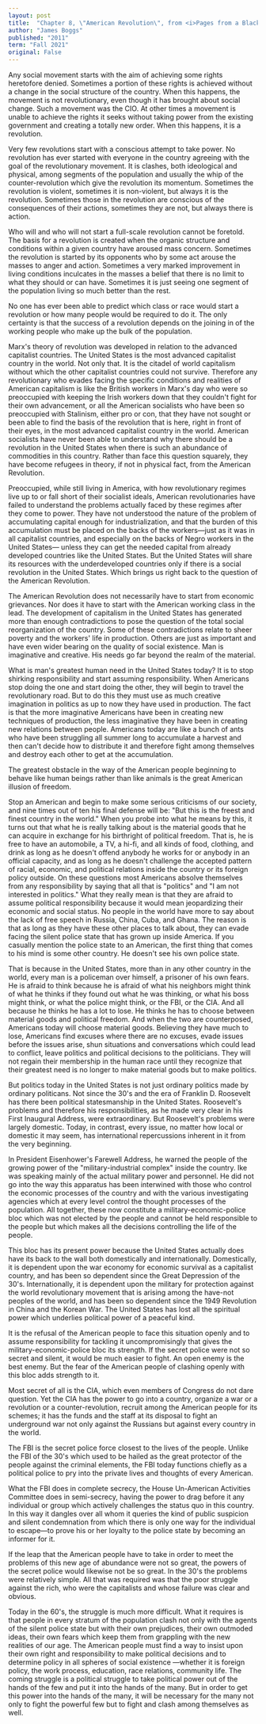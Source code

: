 ```yaml
---
layout: post
title:  "Chapter 8, \"American Revolution\", from <i>Pages from a Black Radical's Notebook</i>"
author: "James Boggs"
published: "2011"
term: "Fall 2021"
original: False
---
```


Any social movement starts with the aim of achieving some rights heretofore denied. Sometimes a portion of these rights is achieved without a change in the social structure of the country. When this happens, the movement is not revolutionary, even though it has brought about social change. Such a movement was the CIO. At other times a movement is unable to achieve the rights it seeks without taking power from the existing government and creating a totally new order. When this happens, it is a revolution.

Very few revolutions start with a conscious attempt to take power. No revolution has ever started with everyone in the country agreeing with the goal of the revolutionary movement. It is clashes, both ideological and physical, among segments of the population and usually the whip of the counter-revolution which give the revolution its momentum. Sometimes the revolution is violent, sometimes it is non-violent, but always it is the revolution. Sometimes those in the revolution are conscious of the consequences of their actions, sometimes they are not, but always there is action.

Who will and who will not start a full-scale revolution cannot be foretold. The basis for a revolution is created when the organic structure and conditions within a given country have aroused mass concern. Sometimes the revolution is started by its opponents who by some act arouse the masses to anger and action. Sometimes a very marked improvement in living conditions inculcates in the masses a belief that there is no limit to what they should or can have. Sometimes it is just seeing one segment of the population living so much better than the rest.

No one has ever been able to predict which class or race would start a revolution or how many people would be required to do it. The only certainty is that the success of a revolution depends on the joining in of the working people who make up the bulk of the population.

Marx&#39;s theory of revolution was developed in relation to the advanced capitalist countries. The United States is the most advanced capitalist country in the world. Not only that. It is the citadel of world capitalism without which the other capitalist countries could not survive. Therefore any revolutionary who evades facing the specific conditions and realities of American capitalism is like the British workers in Marx&#39;s day who were so preoccupied with keeping the Irish workers down that they couldn&#39;t fight for their own advancement, or all the American socialists who have been so preoccupied with Stalinism, either pro or con, that they have not sought or been able to find the basis of the revolution that is here, right in front of their eyes, in the most advanced capitalist country in the world. American socialists have never been able to understand why there should be a revolution in the United States when there is such an abundance of commodities in this country. Rather than face this question squarely, they have become refugees in theory, if not in physical fact, from the American Revolution.

Preoccupied, while still living in America, with how revolutionary regimes live up to or fall short of their socialist ideals, American revolutionaries have failed to understand the problems actually faced by these regimes after they come to power. They have not understood the nature of the problem of accumulating capital enough for industrialization, and that the burden of this accumulation must be placed on the backs of the workers—just as it was in all capitalist countries, and especially on the backs of Negro workers in the United States— unless they can get the needed capital from already developed countries like the United States. But the United States will share its resources with the underdeveloped countries only if there is a social revolution in the United States. Which brings us right back to the question of the American Revolution.

The American Revolution does not necessarily have to start from economic grievances. Nor does it have to start with the American working class in the lead. The development of capitalism in the United States has generated more than enough contradictions to pose the question of the total social reorganization of the country. Some of these contradictions relate to sheer poverty and the workers&#39; life in production. Others are just as important and have even wider bearing on the quality of social existence. Man is imaginative and creative. His needs go far beyond the realm of the material.

What is man&#39;s greatest human need in the United States today? It is to stop shirking responsibility and start assuming responsibility. When Americans stop doing the one and start doing the other, they will begin to travel the revolutionary road. But to do this they must use as much creative imagination in politics as up to now they have used in production. The fact is that the more imaginative Americans have been in creating new techniques of production, the less imaginative they have been in creating new relations between people. Americans today are like a bunch of ants who have been struggling all summer long to accumulate a harvest and then can&#39;t decide how to distribute it and therefore fight among themselves and destroy each other to get at the accumulation.

The greatest obstacle in the way of the American people beginning to behave like human beings rather than like animals is the great American illusion of freedom.

Stop an American and begin to make some serious criticisms of our society, and nine times out of ten his final defense will be: &quot;But this is the freest and finest country in the world.&quot; When you probe into what he means by this, it turns out that what he is really talking about is the material goods that he can acquire in exchange for his birthright of political freedom. That is, he is free to have an automobile, a TV, a hi-fi, and all kinds of food, clothing, and drink as long as he doesn&#39;t offend anybody he works for or anybody in an official capacity, and as long as he doesn&#39;t challenge the accepted pattern of racial, economic, and political relations inside the country or its foreign policy outside. On these questions most Americans absolve themselves from any responsibility by saying that all that is &quot;politics&quot; and &quot;I am not interested in politics.&quot; What they really mean is that they are afraid to assume political responsibility because it would mean jeopardizing their economic and social status. No people in the world have more to say about the lack of free speech in Russia, China, Cuba, and Ghana. The reason is that as long as they have these other places to talk about, they can evade facing the silent police state that has grown up inside America. If you casually mention the police state to an American, the first thing that comes to his mind is some other country. He doesn&#39;t see his own police state.

That is because in the United States, more than in any other country in the world, every man is a policeman over himself, a prisoner of his own fears. He is afraid to think because he is afraid of what his neighbors might think of what he thinks if they found out what he was thinking, or what his boss might think, or what the police might think, or the FBI, or the CIA. And all because he thinks he has a lot to lose. He thinks he has to choose between material goods and political freedom. And when the two are counterposed, Americans today will choose material goods. Believing they have much to lose, Americans find excuses where there are no excuses, evade issues before the issues arise, shun situations and conversations which could lead to conflict, leave politics and political decisions to the politicians. They will not regain their membership in the human race until they recognize that their greatest need is no longer to make material goods but to make politics.

But politics today in the United States is not just ordinary politics made by ordinary politicans. Not since the 30&#39;s and the era of Franklin D. Roosevelt has there been political statesmanship in the United States. Roosevelt&#39;s problems and therefore his responsibilities, as he made very clear in his First Inaugural Address, were extraordinary. But Roosevelt&#39;s problems were largely domestic. Today, in contrast, every issue, no matter how local or domestic it may seem, has international repercussions inherent in it from the very beginning.

In President Eisenhower&#39;s Farewell Address, he warned the people of the growing power of the &quot;military-industrial complex&quot; inside the country. Ike was speaking mainly of the actual military power and personnel. He did not go into the way this apparatus has been interwined with those who control the economic processes of the country and with the various investigating agencies which at every level control the thought processes of the population. All together, these now constitute a military-economic-police bloc which was not elected by the people and cannot be held responsible to the people but which makes all the decisions controlling the life of the people.

This bloc has its present power because the United States actually does have its back to the wall both domestically and internationally. Domestically, it is dependent upon the war economy for economic survival as a capitalist country, and has been so dependent since the Great Depression of the 30&#39;s. Internationally, it is dependent upon the military for protection against the world revolutionary movement that is arising among the have-not peoples of the world, and has been so dependent since the 1949 Revolution in China and the Korean War. The United States has lost all the spiritual power which underlies political power of a peaceful kind.

It is the refusal of the American people to face this situation openly and to assume responsibility for tackling it uncompromisingly that gives the military-economic-police bloc its strength. If the secret police were not so secret and silent, it would be much easier to fight. An open enemy is the best enemy. But the fear of the American people of clashing openly with this bloc adds strength to it.

Most secret of all is the CIA, which even members of Congress do not dare question. Yet the CIA has the power to go into a country, organize a war or a revolution or a counter-revolution, recruit among the American people for its schemes; it has the funds and the staff at its disposal to fight an underground war not only against the Russians but against every country in the world.

The FBI is the secret police force closest to the lives of the people. Unlike the FBI of the 30&#39;s which used to be hailed as the great protector of the people against the criminal elements, the FBI today functions chiefly as a political police to pry into the private lives and thoughts of every American.

What the FBI does in complete secrecy, the House Un-American Activities Committee does in semi-secrecy, having the power to drag before it any individual or group which actively challenges the status quo in this country. In this way it dangles over all whom it queries the kind of public suspicion and silent condemnation from which there is only one way for the individual to escape—to prove his or her loyalty to the police state by becoming an informer for it.

If the leap that the American people have to take in order to meet the problems of this new age of abundance were not so great, the powers of the secret police would likewise not be so great. In the 30&#39;s the problems were relatively simple. All that was required was that the poor struggle against the rich, who were the capitalists and whose failure was clear and obvious.

Today in the 60&#39;s, the struggle is much more difficult. What it requires is that people in every stratum of the population clash not only with the agents of the silent police state but with their own prejudices, their own outmoded ideas, their own fears which keep them from grappling with the new realities of our age. The American people must find a way to insist upon their own right and responsibility to make political decisions and to determine policy in all spheres of social existence —whether it is foreign policy, the work process, education, race relations, community life. The coming struggle is a political struggle to take political power out of the hands of the few and put it into the hands of the many. But in order to get this power into the hands of the many, it will be necessary for the many not only to fight the powerful few but to fight and clash among themselves as well.
